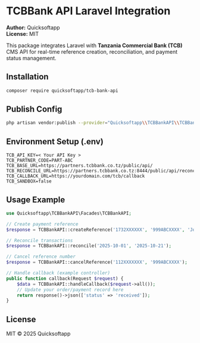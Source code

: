 # TCBBank API Laravel Integration

**Author:** Quicksoftapp  
**License:** MIT  

This package integrates Laravel with **Tanzania Commercial Bank (TCB)** CMS API for real-time reference creation, reconciliation, and payment status management.

## Installation

```bash
composer require quicksoftapp/tcb-bank-api
```

## Publish Config

```bash
php artisan vendor:publish --provider="Quicksoftapp\\TCBBankAPI\\TCBBankAPIServiceProvider" --tag=config
```

## Environment Setup (.env)

```env
TCB_API_KEY=< Your API Key >
TCB_PARTNER_CODE=PART-ABC
TCB_BASE_URL=https://partners.tcbbank.co.tz/public/api/
TCB_RECONCILE_URL=https://partners.tcbbank.co.tz:8444/public/api/reconciliation/
TCB_CALLBACK_URL=https://yourdomain.com/tcb/callback
TCB_SANDBOX=false
```

## Usage Example

```php
use Quicksoftapp\TCBBankAPI\Facades\TCBBankAPI;

// Create payment reference
$response = TCBBankAPI::createReference('1732XXXXXX', '999ABCXXXX', 'John Doe', '255713999999', 'Tuition Fee');

// Reconcile transactions
$response = TCBBankAPI::reconcile('2025-10-01', '2025-10-21');

// Cancel reference number
$response = TCBBankAPI::cancelReference('112XXXXXXX', '999ABCXXXX');

// Handle callback (example controller)
public function callback(Request $request) {
    $data = TCBBankAPI::handleCallback($request->all());
    // Update your order/payment record here
    return response()->json(['status' => 'received']);
}
```

## License
MIT © 2025 Quicksoftapp

